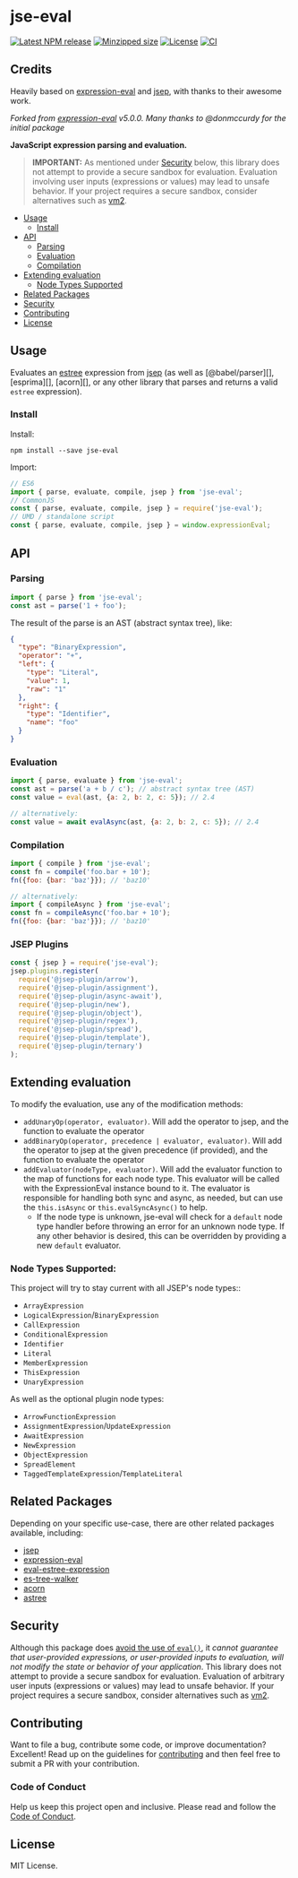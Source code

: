 # jse-eval

[![Latest NPM release](https://img.shields.io/npm/v/jse-eval.svg)](https://www.npmjs.com/package/jse-eval)
[![Minzipped size](https://badgen.net/bundlephobia/minzip/jse-eval)](https://bundlephobia.com/result?p=jse-eval)
[![License](https://img.shields.io/badge/license-MIT-007ec6.svg)](https://github.com/donmccurdy/jse-eval/blob/master/LICENSE)
[![CI](https://github.com/6utt3rfly/jse-eval/workflows/CI/badge.svg?branch=main&event=push)](https://github.com/6utt3rfly/jse-eval/actions?query=workflow%3ACI)

## Credits
Heavily based on [expression-eval](https://github.com/donmccurdy/expression-eval) and [jsep](https://github.com/EricSmekens/jsep),
with thanks to their awesome work.

_Forked from [expression-eval](https://github.com/donmccurdy/expression-eval]) v5.0.0. Many thanks to @donmccurdy for the initial package_

**JavaScript expression parsing and evaluation.**

> **IMPORTANT:** As mentioned under [Security](#security) below, this library does not attempt to provide a secure sandbox for evaluation. Evaluation involving user inputs (expressions or values) may lead to unsafe behavior. If your project requires a secure sandbox, consider alternatives such as [vm2](https://www.npmjs.com/package/vm2).

- [Usage](#usage)
  * [Install](#install)
- [API](#api)
  * [Parsing](#parsing)
  * [Evaluation](#evaluation)
  * [Compilation](#compilation)
- [Extending evaluation](#extending-evaluation)
  * [Node Types Supported](#node-types-supported)
- [Related Packages](#related-packages)
- [Security](#security)
- [Contributing](#contributing)
- [License](#license)


## Usage
Evaluates an [estree](https://github.com/estree/estree) expression from [jsep](https://github.com/EricSmekens/jsep)
(as well as [@babel/parser][], [esprima][], [acorn][], or any other library that parses and returns a valid `estree` expression).


### Install

Install:

```
npm install --save jse-eval
```

Import:

```js
// ES6
import { parse, evaluate, compile, jsep } from 'jse-eval';
// CommonJS
const { parse, evaluate, compile, jsep } = require('jse-eval');
// UMD / standalone script
const { parse, evaluate, compile, jsep } = window.expressionEval;
```

## API

### Parsing

```javascript
import { parse } from 'jse-eval';
const ast = parse('1 + foo');
```

The result of the parse is an AST (abstract syntax tree), like:

```json
{
  "type": "BinaryExpression",
  "operator": "+",
  "left": {
    "type": "Literal",
    "value": 1,
    "raw": "1"
  },
  "right": {
    "type": "Identifier",
    "name": "foo"
  }
}
```

### Evaluation

```javascript
import { parse, evaluate } from 'jse-eval';
const ast = parse('a + b / c'); // abstract syntax tree (AST)
const value = eval(ast, {a: 2, b: 2, c: 5}); // 2.4

// alternatively:
const value = await evalAsync(ast, {a: 2, b: 2, c: 5}); // 2.4
```

### Compilation

```javascript
import { compile } from 'jse-eval';
const fn = compile('foo.bar + 10');
fn({foo: {bar: 'baz'}}); // 'baz10'

// alternatively:
import { compileAsync } from 'jse-eval';
const fn = compileAsync('foo.bar + 10');
fn({foo: {bar: 'baz'}}); // 'baz10'
```

### JSEP Plugins
```javascript
const { jsep } = require('jse-eval');
jsep.plugins.register(
  require('@jsep-plugin/arrow'),
  require('@jsep-plugin/assignment'),
  require('@jsep-plugin/async-await'),
  require('@jsep-plugin/new'),
  require('@jsep-plugin/object'),
  require('@jsep-plugin/regex'),
  require('@jsep-plugin/spread'),
  require('@jsep-plugin/template'),
  require('@jsep-plugin/ternary')
);
```

## Extending evaluation

To modify the evaluation, use any of the modification methods:
- `addUnaryOp(operator, evaluator)`. Will add the operator to jsep, and the function to evaluate the operator
- `addBinaryOp(operator, precedence | evaluator, evaluator)`. Will add the operator to jsep at the given
precedence (if provided), and the function to evaluate the operator
- `addEvaluator(nodeType, evaluator)`. Will add the evaluator function to the map of functions
for each node type. This evaluator will be called with the ExpressionEval instance bound to it.
The evaluator is responsible for handling both sync and async, as needed, but can use the `this.isAsync`
or `this.evalSyncAsync()` to help.
  - If the node type is unknown, jse-eval will check for a `default` node type handler before
  throwing an error for an unknown node type. If any other behavior is desired, this can be overridden
  by providing a new `default` evaluator.

### Node Types Supported:
This project will try to stay current with all JSEP's node types::
- `ArrayExpression`
- `LogicalExpression`/`BinaryExpression`
- `CallExpression`
- `ConditionalExpression`
- `Identifier`
- `Literal`
- `MemberExpression`
- `ThisExpression`
- `UnaryExpression`

As well as the optional plugin node types:
- `ArrowFunctionExpression`
- `AssignmentExpression`/`UpdateExpression`
- `AwaitExpression`
- `NewExpression`
- `ObjectExpression`
- `SpreadElement`
- `TaggedTemplateExpression`/`TemplateLiteral`

## Related Packages
Depending on your specific use-case, there are other
related packages available, including:
- [jsep](https://github.com/EricSmekens/jsep)
- [expression-eval](https://github.com/donmccurdy/expression-eval)
- [eval-estree-expression](https://github.com/jonschlinkert/eval-estree-expression)
- [es-tree-walker](https://github.com/Rich-Harris/estree-walker)
- [acorn](https://github.com/acornjs/acorn)
- [astree](https://github.com/davidbonnet/astring)

## Security

Although this package does [avoid the use of `eval()`](https://developer.mozilla.org/en-US/docs/Web/JavaScript/Reference/Global_Objects/eval#Do_not_ever_use_eval!), it _cannot guarantee that user-provided expressions, or user-provided inputs to evaluation, will not modify the state or behavior of your application_. This library does not attempt to provide a secure sandbox for evaluation. Evaluation of arbitrary user inputs (expressions or values) may lead to unsafe behavior. If your project requires a secure sandbox, consider alternatives such as [vm2](https://www.npmjs.com/package/vm2).

## Contributing

Want to file a bug, contribute some code, or improve documentation?
Excellent! Read up on the guidelines for [contributing](CONTRIBUTING.md)
and then feel free to submit a PR with your contribution.

### Code of Conduct

Help us keep this project open and inclusive. Please read and follow
the [Code of Conduct](CODE_OF_CONDUCT.md).

## License

MIT License.
